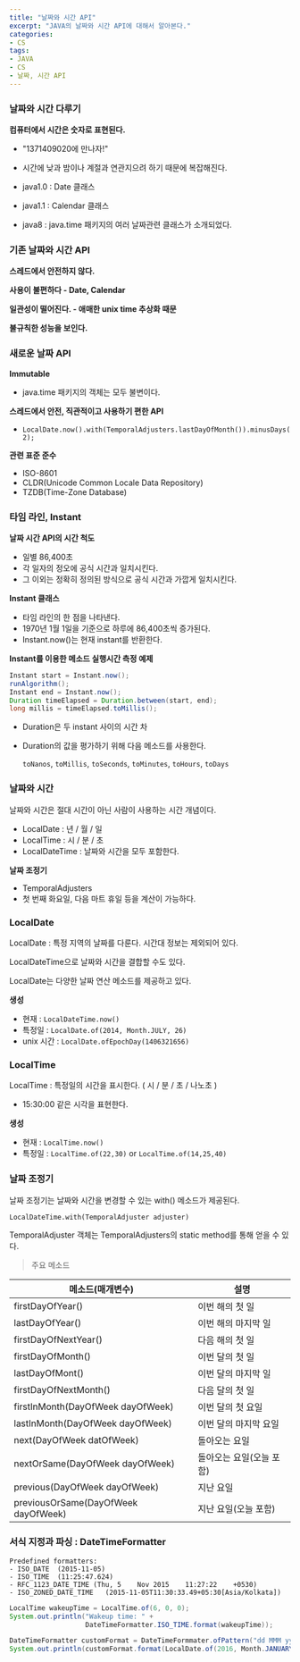 ```yaml
---
title: "날짜와 시간 API"
excerpt: "JAVA의 날짜와 시간 API에 대해서 알아본다."
categories:
- CS
tags:
- JAVA
- CS
- 날짜, 시간 API
---
```


### 날짜와 시간 다루기

**컴퓨터에서 시간은 숫자로 표현된다.**

- "1371409020에 만나자!"
- 시간에 낮과 밤이나 계절과 연관지으려 하기 때문에 복잡해진다.



- java1.0 : Date 클래스
- java1.1 : Calendar 클래스
- java8 : java.time 패키지의 여러 날짜관련 클래스가 소개되었다.



### 기존 날짜와 시간 API

**스레드에서 안전하지 않다.**

**사용이 불편하다 - Date, Calendar**

**일관성이 떨어진다. - 애매한 unix time 추상화 때문**

**불규칙한 성능을 보인다.**



### 새로운 날짜 API

**Immutable**

- java.time 패키지의 객체는 모두 불변이다.



**스레드에서 안전, 직관적이고 사용하기 편한 API**

- `LocalDate.now().with(TemporalAdjusters.lastDayOfMonth()).minusDays(2);`



**관련 표준 준수**

- ISO-8601
- CLDR(Unicode Common Locale Data Repository)
- TZDB(Time-Zone Database)



### 타임 라인, Instant

**날짜 시간 API의 시간 척도**

- 일별 86,400초
- 각 일자의 정오에 공식 시간과 일치시킨다.
- 그 이외는 정확히 정의된 방식으로 공식 시간과 가깝게 일치시킨다.



**Instant 클래스**

- 타임 라인의 한 점을 나타낸다.
- 1970년 1월 1일을 기준으로 하루에 86,400초씩 증가된다.
- Instant.now()는 현재 instant를 반환한다.



**Instant를 이용한 메소드 실행시간 측정 예제**

```java
Instant start = Instant.now();
runAlgorithm();
Instant end = Instant.now();
Duration timeElapsed = Duration.between(start, end);
long millis = timeElapsed.toMillis();
```

- Duration은 두 instant 사이의 시간 차

- Duration의 값을 평가하기 위해 다음 메소드를 사용한다.

  `toNanos`, `toMillis`, `toSeconds`, `toMinutes`, `toHours`, `toDays`



### 날짜와 시간

날짜와 시간은 절대 시간이 아닌 사람이 사용하는 시간 개념이다.

- LocalDate : 년 / 월 / 일
- LocalTime : 시 / 분 / 초
- LocalDateTime : 날짜와 시간을 모두 포함한다.



**날짜 조정기**

- TemporalAdjusters
- 첫 번째 화요일, 다음 마트 휴일 등을 계산이 가능하다.



### LocalDate

LocalDate : 특정 지역의 날짜를 다룬다. 시간대 정보는 제외되어 있다.

LocalDateTime으로 날짜와 시간을 결합할 수도 있다.

LocalDate는 다양한 날짜 연산 메소드를 제공하고 있다.



**생성**

- 현재 : `LocalDateTime.now()`
- 특정일 : `LocalDate.of(2014, Month.JULY, 26)`
- unix 시간 : `LocalDate.ofEpochDay(1406321656)`



### LocalTime

LocalTime : 특정일의 시간을 표시한다. ( 시 / 분 / 초 / 나노초 )

- 15:30:00 같은 시각을 표현한다.



**생성**

- 현재 : `LocalTime.now()`
- 특정일 : `LocalTime.of(22,30)` or `LocalTime.of(14,25,40)`



### 날짜 조정기

날짜 조정기는 날짜와 시간을 변경할 수 있는 with() 메소드가 제공된다.

`LocalDateTime.with(TemporalAdjuster adjuster)`

TemporalAdjuster 객체는 TemporalAdjusters의 static method를 통해 얻을 수 있다.

> 주요 메소드

| 메소드(매개변수)                    | 설명                     |
| ----------------------------------- | ------------------------ |
| firstDayOfYear()                    | 이번 해의 첫 일          |
| lastDayOfYear()                     | 이번 해의 마지막 일      |
| firstDayOfNextYear()                | 다음 해의 첫 일          |
| firstDayOfMonth()                   | 이번 달의 첫 일          |
| lastDayOfMont()                     | 이번 달의 마지막 일      |
| firstDayOfNextMonth()               | 다음 달의 첫 일          |
| firstInMonth(DayOfWeek dayOfWeek)   | 이번 달의 첫 요일        |
| lastInMonth(DayOfWeek dayOfWeek)    | 이번 달의 마지막 요일    |
| next(DayOfWeek datOfWeek)           | 돌아오는 요일            |
| nextOrSame(DayOfWeek dayOfWeek)     | 돌아오는 요일(오늘 포함) |
| previous(DayOfWeek dayOfWeek)       | 지난 요일                |
| previousOrSame(DayOfWeek dayOfWeek) | 지난 요일(오늘 포함)     |



### 서식 지정과 파싱 : DateTimeFormatter

```
Predefined formatters:
- ISO_DATE	(2015-11-05)
- ISO_TIME	(11:25:47.624)
- RFC_1123_DATE_TIME (Thu, 5	Nov	2015	11:27:22	+0530)
- ISO_ZONED_DATE_TIME	(2015-11-05T11:30:33.49+05:30[Asia/Kolkata])
```

```java
LocalTime wakeupTime = LocalTime.of(6, 0, 0);
System.out.println("Wakeup time: " + 
                   DateTimeFormatter.ISO_TIME.format(wakeupTime));

DateTimeFormatter customFormat = DateTimeFormmater.ofPattern("dd MMM yyyy");
System.out.println(customFormat.format(LocalDate.of(2016, Month.JANUARY, 01)));
```

